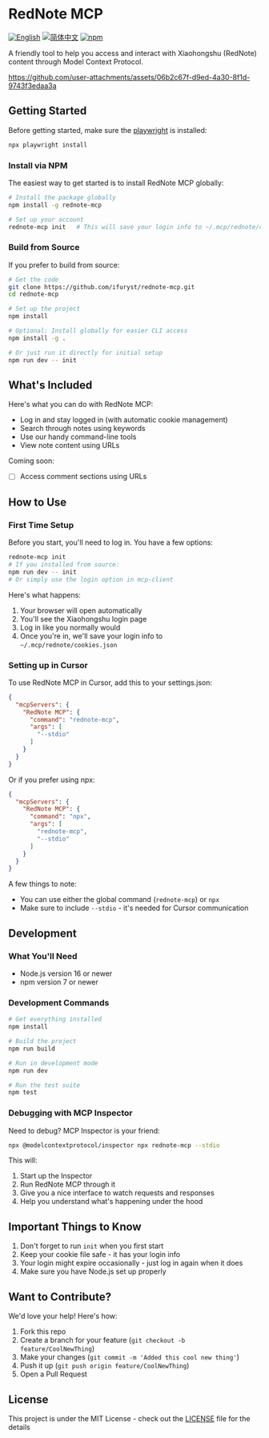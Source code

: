 # RedNote MCP

[![English](https://img.shields.io/badge/English-Click-yellow)](README.en.md)
[![简体中文](https://img.shields.io/badge/简体中文-点击查看-orange)](../README.md)
[![npm](https://img.shields.io/npm/v/rednote-mcp)](https://www.npmjs.com/package/rednote-mcp)

A friendly tool to help you access and interact with Xiaohongshu (RedNote) content through Model Context Protocol.

https://github.com/user-attachments/assets/06b2c67f-d9ed-4a30-8f1d-9743f3edaa3a

## Getting Started

Before getting started, make sure the [playwright](https://github.com/microsoft/playwright) is installed:

```bash
npx playwright install
```

### Install via NPM

The easiest way to get started is to install RedNote MCP globally:

```bash
# Install the package globally
npm install -g rednote-mcp

# Set up your account
rednote-mcp init   # This will save your login info to ~/.mcp/rednote/cookies.json
```

### Build from Source

If you prefer to build from source:

```bash
# Get the code
git clone https://github.com/ifuryst/rednote-mcp.git
cd rednote-mcp

# Set up the project
npm install

# Optional: Install globally for easier CLI access
npm install -g .

# Or just run it directly for initial setup
npm run dev -- init
```

## What's Included

Here's what you can do with RedNote MCP:

- Log in and stay logged in (with automatic cookie management)
- Search through notes using keywords
- Use our handy command-line tools
- View note content using URLs

Coming soon:

- [ ] Access comment sections using URLs

## How to Use

### First Time Setup

Before you start, you'll need to log in. You have a few options:

```bash
rednote-mcp init
# If you installed from source:
npm run dev -- init
# Or simply use the login option in mcp-client
```

Here's what happens:

1. Your browser will open automatically
2. You'll see the Xiaohongshu login page
3. Log in like you normally would
4. Once you're in, we'll save your login info to `~/.mcp/rednote/cookies.json`

### Setting up in Cursor

To use RedNote MCP in Cursor, add this to your settings.json:

```json
{
  "mcpServers": {
    "RedNote MCP": {
      "command": "rednote-mcp",
      "args": [
        "--stdio"
      ]
    }
  }
}
```

Or if you prefer using npx:

```json
{
  "mcpServers": {
    "RedNote MCP": {
      "command": "npx",
      "args": [
        "rednote-mcp",
        "--stdio"
      ]
    }
  }
}
```

A few things to note:

- You can use either the global command (`rednote-mcp`) or `npx`
- Make sure to include `--stdio` - it's needed for Cursor communication

## Development

### What You'll Need

- Node.js version 16 or newer
- npm version 7 or newer

### Development Commands

```bash
# Get everything installed
npm install

# Build the project
npm run build

# Run in development mode
npm run dev

# Run the test suite
npm test
```

### Debugging with MCP Inspector

Need to debug? MCP Inspector is your friend:

```bash
npx @modelcontextprotocol/inspector npx rednote-mcp --stdio
```

This will:

1. Start up the Inspector
2. Run RedNote MCP through it
3. Give you a nice interface to watch requests and responses
4. Help you understand what's happening under the hood

## Important Things to Know

1. Don't forget to run `init` when you first start
2. Keep your cookie file safe - it has your login info
3. Your login might expire occasionally - just log in again when it does
4. Make sure you have Node.js set up properly

## Want to Contribute?

We'd love your help! Here's how:

1. Fork this repo
2. Create a branch for your feature (`git checkout -b feature/CoolNewThing`)
3. Make your changes (`git commit -m 'Added this cool new thing'`)
4. Push it up (`git push origin feature/CoolNewThing`)
5. Open a Pull Request

## License

This project is under the MIT License - check out the [LICENSE](LICENSE) file for the details 
